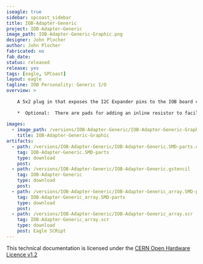 ```yaml
---
iseagle: true
sidebar: spcoast_sidebar
title: IOB-Adapter-Generic
project: IOB-Adapter-Generic
image_path: IOB-Adapter-Generic-Graphic.png
designer: John Plocher
author: John Plocher
fabricated: no
fab_date: 
status: released
release: yes
tags: [eagle, SPCoast]
layout: eagle
tagline: IOB Personality: Generic I/O
overview: >
    
    A 5x2 plug in that exposes the I2C Expander pins to the IOB board connector
    
    *  Optional:  There are pads for adding an inline resistor to facilitate driving LEDs directly freom the expander.  Their use requires traces (marked on board) to be cut.
    
images:
  - image_path: /versions/IOB-Adapter-Generic/IOB-Adapter-Generic-Graphic.png
    title: IOB-Adapter-Generic-Graphic
artifacts:
  - path: /versions/IOB-Adapter-Generic/IOB-Adapter-Generic.SMD-parts.csv
    tag: IOB-Adapter-Generic.SMD-parts
    type: download
    post: 
  - path: /versions/IOB-Adapter-Generic/IOB-Adapter-Generic.gstencil
    tag: IOB-Adapter-Generic
    type: download
    post: 
  - path: /versions/IOB-Adapter-Generic/IOB-Adapter-Generic_array.SMD-parts.csv
    tag: IOB-Adapter-Generic_array.SMD-parts
    type: download
    post: 
  - path: /versions/IOB-Adapter-Generic/IOB-Adapter-Generic_array.scr
    tag: IOB-Adapter-Generic_array.scr
    type: download
    post: Eagle SCRipt
---
```



This technical documentation is licensed under the [CERN Open Hardware Licence v1.2](http://www.ohwr.org/attachments/2388/cern_ohl_v_1_2.txt)
